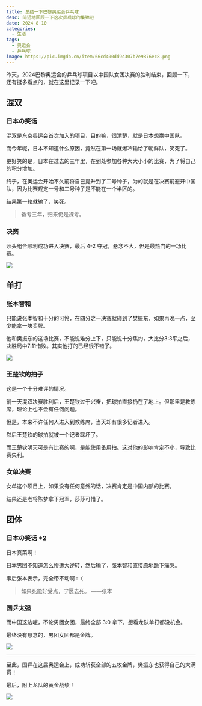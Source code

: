 ```yaml
---
title: 总结一下巴黎奥运会乒乓球
desc: 简短地回顾一下这次乒乓球的集锦吧
date: 2024 8 10
categories:
  - 生活
tags:
  - 奥运会
  - 乒乓球
image: https://pic.imgdb.cn/item/66cd400dd9c307b7e9876ec8.png
---
```

昨天，2024巴黎奥运会的乒乓球项目以中国队女团决赛的胜利结束，回顾一下，还有挺多看点的，就在这里记录一下吧。
## 混双

### 日本の笑话

混双是东京奥运会首次加入的项目，目的嘛，很清楚，就是日本想赢中国队。

而今年呢，日本不知道什么原因，竟然在第一场就爆冷输给了朝鲜队，笑死了。

更好笑的是，日本在过去的三年里，在到处参加各种大大小小的比赛，为了将自己的积分增加。

终于，在奥运会开始不久前将自己提升到了二号种子，为的就是在决赛前避开中国队，因为比赛规定一号和二号种子是不能在一个半区的。

结果第一轮就输了，笑死。

> 备考三年，归来仍是裸考。

### 决赛

莎头组合顺利成功进入决赛，最后 4-2 夺冠，悬念不大，但是最热门的一场比赛。

![](https://s3.bmp.ovh/imgs/2024/08/14/f53c3629a57d2d4f.jpg)


## 单打
### 张本智和

只能说张本智和十分的可怜，在四分之一决赛就碰到了樊振东，如果再晚一点，至少能拿一块奖牌。

他和樊振东的这场比赛，不能说难分上下，只能说十分焦灼，大比分3:3平之后，决胜局中7:11惜败。其实他打的已经很不错了。

![](https://s3.bmp.ovh/imgs/2024/08/14/91ec5264db6183c7.jpg)

### 王楚钦的拍子

这是一个十分难评的情况。

前一天混双决赛胜利后，王楚钦过于兴奋，把球拍直接扔在了地上。但那里是教练席，理论上也不会有任何问题。

但是，本来不许任何人进入到教练席，当天却有很多记者进入。

然后王楚钦的球拍就被一个记者踩坏了。

而王楚钦明天可是有比赛的啊，是能使用备用拍。这对他的影响肯定不小，导致比赛失利。

### 女单决赛

女单这个项目上，如果没有任何意外的话，决赛肯定是中国内部的比赛。

结果还是老将陈梦拿下冠军，莎莎可惜了。

## 团体
### 日本の笑话 *2

日本真菜啊！

日本男团不知道怎么惨遭大逆转，然后输了，张本智和直接原地跪下痛哭。

事后张本表示，完全带不动啊 :（

> 如果死能好受点，宁愿去死。 ——张本

### 国乒太强

而中国这边呢，不论男团女团，最终全部 3:0 拿下，想看龙队单打都没机会。

最终没有悬念的，男团女团都是金牌。

![](https://s3.bmp.ovh/imgs/2024/08/14/2dc02db758396604.jpg)

---

至此，国乒在这届奥运会上，成功斩获全部的五枚金牌，樊振东也获得自己的大满贯！

最后，附上龙队的黄金战绩！

![](https://s3.bmp.ovh/imgs/2024/08/21/5ad898e1f83ad15e.jpg)








